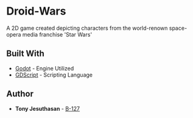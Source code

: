 # Droid-Wars
A 2D game created depicting characters from the world-renown space-opera media franchise 'Star Wars'

## Built With

* [Godot](https://godotengine.org/) - Engine Utilized
* [GDScript](https://docs.godotengine.org/en/stable/getting_started/scripting/gdscript/gdscript_basics.html) - Scripting Language

## Author

* **Tony Jesuthasan** - [B-127](https://github.com/B-127)

